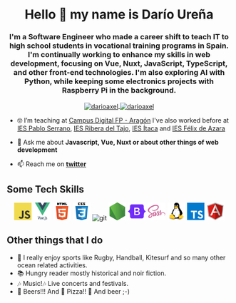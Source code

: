 <h1 align="center">Hello 👋 my name is Darío Ureña</h1>

<h3 align="center">I'm a Software Engineer who made a career shift to teach IT to high school students in vocational training programs in Spain. I'm continually working to enhance my skills in web development, focusing on Vue, Nuxt, JavaScript, TypeScript, and other front-end technologies. I'm also exploring AI with Python, while keeping some electronics projects with Raspberry Pi in the background.</h3>

<p align="center">
  <a href="https://twitter.com/darioaxel" target="blank">
    <img align="center" src="https://cdn.jsdelivr.net/npm/simple-icons@3.0.1/icons/twitter.svg" alt="darioaxel" height="28px" width="28px" />
  </a>
  <a href="https://www.linkedin.com/in/dariourena/" target="blank">
    <img align="center" src="https://cdn.jsdelivr.net/npm/simple-icons@3.0.1/icons/linkedin.svg" alt="darioaxel" height="30" width="30" />
  </a>
</p>

- 🤓 I’m teaching at [Campus Digital FP - Aragón](http://www.campusdigitalfp.com)  I've also worked before at [IES Pablo Serrano](https://www.iespabloserrano.es), [IES Ribera del Tajo](https://www.riberadeltajo.es),  [IES Ítaca](https://www.e-itaca.es/) and [IES Félix de Azara](http://iesfelixdeazara.catedu.es/)

- 💬 Ask me about **Javascript, Vue, Nuxt or about other things of web development**

- 📫 Reach me on **[twitter](https://twitter.com/darioaxel)**

## Some Tech Skills
<p align="center">
  <img src="https://github.com/devicons/devicon/blob/master/icons/javascript/javascript-original.svg" alt="javascript" width="40" height="40"/>
  <img src="https://github.com/devicons/devicon/blob/master/icons//vuejs/vuejs-original-wordmark.svg" alt="vuejs" width="40" height="40"/>
  <img src="https://github.com/devicons/devicon/blob/master/icons/html5/html5-original-wordmark.svg" alt="html5" width="40" height="40"/>
  <img src="https://github.com/devicons/devicon/blob/master/icons/css3/css3-original-wordmark.svg" alt="css3" width="40" height="40"/>
  <img src="https://www.vectorlogo.zone/logos/git-scm/git-scm-icon.svg" alt="git" width="40" height="40"/>
  <img src="https://github.com/devicons/devicon/blob/master/icons/nodejs/nodejs-original.svg" alt="nodejs" width="40" height="40"/>
  <img src="https://github.com/devicons/devicon/blob/master/icons/bootstrap/bootstrap-plain.svg" alt="bootstrap" width="40" height="40"/>
  <img src="https://github.com/devicons/devicon/blob/master/icons/sass/sass-original.svg" alt="sass" width="40" height="40"/>
  <img src="https://github.com/devicons/devicon/blob/master/icons/linux/linux-original.svg" alt="linux" width="40" height="40"/>
  <img src="https://github.com/devicons/devicon/blob/master/icons/typescript/typescript-original.svg" alt="typescript" width="40" height="40"/>
  <img src="https://github.com/devicons/devicon/blob/master/icons/angularjs/angularjs-original.svg" alt="angularjs" width="40" height="40"/>
</p>

## Other things that I do

- :rugby_football: I really enjoy sports like Rugby, Handball, Kitesurf and so many other ocean related activities.
- :books: Hungry reader mostly historical and noir fiction.
- :notes: Music!:notes: Live concerts and festivals.
- :beers: Beers!!! And :pizza: Pizza!! :beer: And beer ;-)

